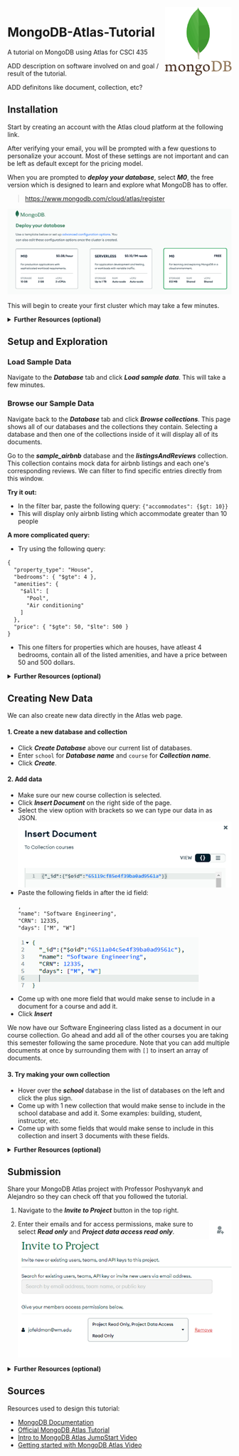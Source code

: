<img src="images/MongoDB_logo_square.png" width="150px" align="right">

# MongoDB-Atlas-Tutorial

A tutorial on MongoDB using Atlas for CSCI 435

ADD description on software involved on and goal / result of the tutorial.

ADD definitons like document, collection, etc?

## Installation

Start by creating an account with the Atlas cloud platform at the following link. 

After verifying your email, you will be prompted with a few questions to personalize your account. Most of these settings are not important and can be left as default except for the pricing model.

When you are prompted to ***deploy your database***, select ***M0***, the free version which is designed to learn and explore what MongoDB has to offer.

> https://www.mongodb.com/cloud/atlas/register

![Atlas Setup](images/deploy_db.png)

This will begin to create your first cluster which may take a few minutes.

<details><summary><b>Further Resources (optional)</b></summary>

- [MongoDB Documentation](https://www.mongodb.com/docs/)
- [Clusters](https://www.mongodb.com/basics/clusters)

</details>

## Setup and Exploration

### Load Sample Data

Navigate to the ***Database*** tab and click ***Load sample data***. This will take a few minutes.

### Browse our Sample Data

Navigate back to the ***Database*** tab and click ***Browse collections***. This page shows all of our databases and the collections they contain. Selecting a database and then one of the collections inside of it will display all of its documents.

Go to the ***sample_airbnb*** database and the ***listingsAndReviews*** collection. This collection contains mock data for airbnb listings and each one's corresponding reviews. We can filter to find specific entries directly from this window.

**Try it out:**
- In the filter bar, paste the following query: `{"accommodates": {$gt: 10}}`
- This will display only airbnb listing which accommodate greater than 10 people

**A more complicated query:**
- Try using the following query: 
```
{
  "property_type": "House",
  "bedrooms": { "$gte": 4 },
  "amenities": {
    "$all": [
      "Pool",
      "Air conditioning"
    ]
  },
  "price": { "$gte": 50, "$lte": 500 }
}
```
- This one filters for properties which are houses, have atleast 4 bedrooms, contain all of the listed amenities, and have a price between 50 and 500 dollars.

<details><summary><b>Further Resources (optional)</b></summary>

- [Databases and Collection](https://www.mongodb.com/docs/manual/core/databases-and-collections/)
- [Filtering](https://www.mongodb.com/docs/compass/current/query/filter/)

</details>

## Creating New Data

We can also create new data directly in the Atlas web page.

#### 1. Create a new database and collection
- Click ***Create Database*** above our current list of databases.
- Enter `school` for ***Database name*** and `course` for ***Collection name***.
- Click ***Create***.

#### 2. Add data
- Make sure our new course collection is selected.
- Click ***Insert Document*** on the right side of the page.
- Select the view option with brackets so we can type our data in as JSON.
![](images/insert_doc.PNG)
- Paste the following fields in after the id field:
  ```
  ,
  "name": "Software Engineering",
  "CRN": 12335,
  "days": ["M", "W"]
  ```
  ![](images/insert_data.PNG)
- Come up with one more field that would make sense to include in a document for a course and add it.
- Click ***Insert***

We now have our Software Engineering class listed as a document in our course collection. Go ahead and add all of the other courses you are taking this semester following the same procedure. Note that you can add multiple documents at once by surrounding them with `[]` to insert an array of documents.

#### 3. Try making your own collection
- Hover over the ***school*** database in the list of databases on the left and click the plus sign.
- Come up with 1 new collection that would make sense to include in the school database and add it. Some examples: building, student, instructor, etc.
- Come up with some fields that would make sense to include in this collection and insert 3 documents with these fields.

<details><summary><b>Further Resources (optional)</b></summary>

- [Handling Documents in Atlas](https://www.mongodb.com/docs/atlas/atlas-ui/documents/)

</details>

## Submission

Share your MongoDB Atlas project with Professor Poshyvanyk and Alejandro so they can check off that you followed the tutorial.

1. Navigate to the ***Invite to Project*** button in the top right.
<img src="images/invite_1.PNG" width="50" align="right">

2. Enter their emails and for access permissions, make sure to select ***Read only*** and ***Project data access read only***.
![](images/invite.PNG)

<details><summary><b>Further Resources (optional)</b></summary>

Here are some resources for working on your MongoDB Atlas cluster with Python for anyone interested in diving deeper into MongoDB.
- [Working with MongoDB and Python](https://www.mongodb.com/languages/python)
- [VSCode Extension](https://code.visualstudio.com/docs/azure/mongodb)

</details>

## Sources

Resources used to design this tutorial:
- [MongoDB Documentation](https://www.mongodb.com/docs/)
- [Official MongoDB Atlas Tutorial](https://www.mongodb.com/basics/mongodb-atlas-tutorial)
- [Intro to MongoDB Atlas JumpStart Video](https://www.youtube.com/watch?v=xrc7dIO_tXk)
- [Getting started with MongoDB Atlas Video](https://www.youtube.com/watch?v=bBA9rUdqmgY)